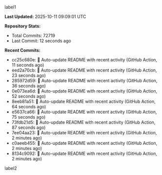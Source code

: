 
label1 
<!-- ACTIVITY_START -->
**Last Updated:** 2025-10-11 09:09:01 UTC

**Repository Stats:**
- Total Commits: 72719
- Last Commit: 12 seconds ago

**Recent Commits:**
- cc25c680e: 🤖 Auto-update README with recent activity (GitHub Action, 11 seconds ago)
- eed2a70cb: 🤖 Auto-update README with recent activity (GitHub Action, 23 seconds ago)
- 285972d59: 🤖 Auto-update README with recent activity (GitHub Action, 36 seconds ago)
- 0e073ea6d: 🤖 Auto-update README with recent activity (GitHub Action, 52 seconds ago)
- 8eeb81a51: 🤖 Auto-update README with recent activity (GitHub Action, 64 seconds ago)
- e5637ca66: 🤖 Auto-update README with recent activity (GitHub Action, 75 seconds ago)
- 73fdb21d5: 🤖 Auto-update README with recent activity (GitHub Action, 87 seconds ago)
- 7ee04aa23: 🤖 Auto-update README with recent activity (GitHub Action, 2 minutes ago)
- c0aeeb455: 🤖 Auto-update README with recent activity (GitHub Action, 2 minutes ago)
- 8134c9092: 🤖 Auto-update README with recent activity (GitHub Action, 2 minutes ago)
<!-- ACTIVITY_END -->

label2
